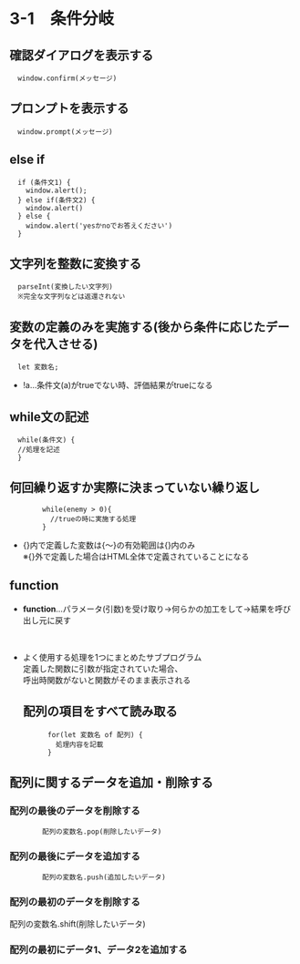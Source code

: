 # 3-1　条件分岐

## 確認ダイアログを表示する
      window.confirm(メッセージ)

## プロンプトを表示する
      window.prompt(メッセージ)

## else if
      if (条件文1) {
        window.alert();
      } else if(条件文2) {
        window.alert()
      } else {
        window.alert('yesかnoでお答えください')
      }

## 文字列を整数に変換する
      parseInt(変換したい文字列)  
      ※完全な文字列などは返還されない

## 変数の定義のみを実施する(後から条件に応じたデータを代入させる)
      let 変数名;

- !a…条件文(a)がtrueでない時、評価結果がtrueになる

## while文の記述
      while(条件文) {  
      //処理を記述  
      }

## 何回繰り返すか実際に決まっていない繰り返し
            while(enemy > 0){
              //trueの時に実施する処理
            }

- {}内で定義した変数は{～}の有効範囲は{}内のみ  
  ※{}外で定義した場合はHTML全体で定義されていることになる

## function
- **function**…パラメータ(引数)を受け取り→何らかの加工をして→結果を呼び出し元に戻す
<br>

- よく使用する処理を1つにまとめたサブプログラム  
  定義した関数に引数が指定されていた場合、  
  呼出時関数がないと関数がそのまま表示される

  ## 配列の項目をすべて読み取る
            for(let 変数名 of 配列) {
              処理内容を記載
            }

## 配列に関するデータを追加・削除する
### 配列の最後のデータを削除する
            配列の変数名.pop(削除したいデータ)
### 配列の最後にデータを追加する
            配列の変数名.push(追加したいデータ)
### 配列の最初のデータを削除する
配列の変数名.shift(削除したいデータ)
### 配列の最初にデータ1、データ2を追加する

